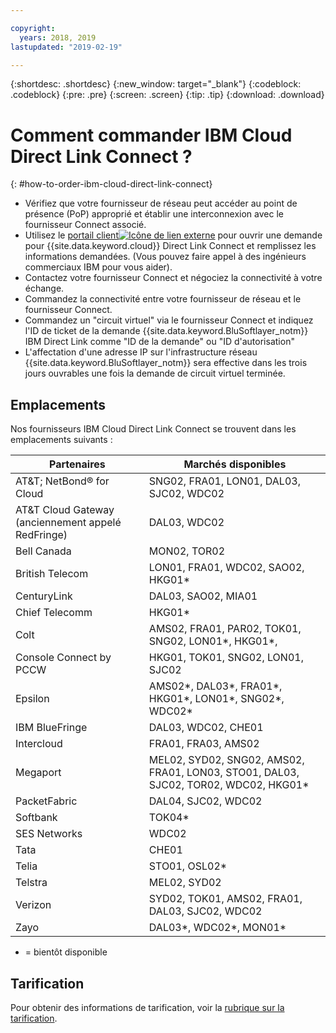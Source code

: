 ```yaml
---

copyright:
  years: 2018, 2019
lastupdated: "2019-02-19"

---
```


{:shortdesc: .shortdesc}
{:new_window: target="_blank"}
{:codeblock: .codeblock}
{:pre: .pre}
{:screen: .screen}
{:tip: .tip}
{:download: .download}

# Comment commander IBM Cloud Direct Link Connect ?
{: #how-to-order-ibm-cloud-direct-link-connect}

 * Vérifiez que votre fournisseur de réseau peut accéder au point de présence (PoP) approprié et établir une interconnexion avec le fournisseur Connect associé.
 * Utilisez le [portail client![Icône de lien externe](../../icons/launch-glyph.svg "Icône de lien externe")](https://control.softlayer.com/) pour ouvrir une demande pour {{site.data.keyword.cloud}} Direct Link Connect et remplissez les informations demandées. (Vous pouvez faire appel à des ingénieurs commerciaux IBM pour vous aider). 
 * Contactez votre fournisseur Connect et négociez la connectivité à votre échange.
 * Commandez la connectivité entre votre fournisseur de réseau et le fournisseur Connect.
 * Commandez un "circuit virtuel" via le fournisseur Connect et indiquez l'ID de ticket de la demande {{site.data.keyword.BluSoftlayer_notm}} IBM Direct Link comme "ID de la demande" ou "ID d'autorisation"
 * L'affectation d'une adresse IP sur l'infrastructure réseau {{site.data.keyword.BluSoftlayer_notm}} sera effective dans les trois jours ouvrables une fois la demande de circuit virtuel terminée.
 

## Emplacements

Nos fournisseurs IBM Cloud Direct Link Connect se trouvent dans les emplacements suivants :

| Partenaires | Marchés disponibles |
|--------------|--------------|
| AT&T; NetBond® for Cloud | SNG02, FRA01, LON01, DAL03, SJC02, WDC02|
| AT&T Cloud Gateway (anciennement appelé RedFringe)| DAL03, WDC02 |
| Bell Canada | MON02, TOR02 |
| British Telecom |  LON01, FRA01, WDC02, SAO02, HKG01* |
| CenturyLink | DAL03, SAO02, MIA01 |
| Chief Telecomm | HKG01* |
| Colt | AMS02, FRA01, PAR02, TOK01, SNG02, LON01*, HKG01*,  |
| Console Connect by PCCW | HKG01, TOK01, SNG02, LON01, SJC02 |
| Epsilon | AMS02*, DAL03*, FRA01*, HKG01*, LON01*, SNG02*, WDC02* |
| IBM BlueFringe | DAL03, WDC02, CHE01 |
| Intercloud | FRA01, FRA03, AMS02 |
| Megaport |  MEL02, SYD02, SNG02, AMS02, FRA01, LON03, STO01, DAL03, SJC02, TOR02, WDC02, HKG01* |
| PacketFabric | DAL04, SJC02, WDC02 |
| Softbank | TOK04* |
| SES Networks | WDC02 |
| Tata | CHE01 |
| Telia | STO01, OSL02* |
| Telstra | MEL02, SYD02 |
| Verizon | SYD02, TOK01, AMS02, FRA01, DAL03, SJC02, WDC02 |
| Zayo | DAL03*, WDC02*, MON01* |

* = bientôt disponible

## Tarification

Pour obtenir des informations de tarification, voir la [rubrique sur la tarification](/docs/infrastructure/direct-link/pricing.html).
